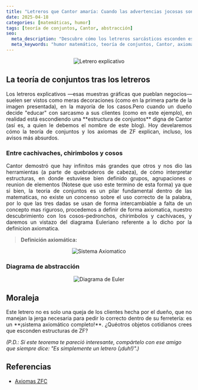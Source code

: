 ```yaml
---
title: "Letreros que Cantor amaría: Cuando las advertencias jocosas son conjuntos no numerables"
date: 2025-04-18
categories: [matemáticas, humor]
tags: [teoría de conjuntos, Cantor, abstracción]
seo:
  meta_description: "Descubre cómo los letreros sarcásticos esconden estructuras matemáticas rigurosas: una aplicación jocosa de la teoría de conjuntos de Cantor."
  meta_keywords: "humor matemático, teoría de conjuntos, Cantor, axiomas ZF, abstracción, letreros graciosos"
---
```


<p align="center">
  <img src="{{ '/assets/images/posts/letrero-explicativo.jpg' | relative_url }}" alt="Letrero explicativo" style="max-width: 80%; height: auto;">
</p>  

## La teoría de conjuntos tras los letreros  

<p style="text-align: justify; text-justify:inner-word;">
	Los letreros explicativos —esas muestras gráficas que pueblan negocios— suelen ser vistos como meras decoraciones (como en la primera parte de la imagen presentada), en la mayoría de los casos.Pero cuando un dueño decide "educar" con sarcasmo a sus clientes (como en este ejemplo), en realidad está escondiendo una **estructura de conjuntos** digna de Cantor (así es, a quien le debemos el nombre de este blog). Hoy develaremos cómo la teoría de conjuntos y los axiomas de ZF explican, incluso, los avisos más absurdos.
</p>

### Entre cachivaches, chirimbolos y cosos  

<p style="text-align: justify; text-justify:inner-word;">
	Cantor demostró que hay infinitos más grandes que otros y nos dio las herramientas (a parte de quebraderos de cabeza), de cómo interpretar estructuras, en donde estuviese bien definido grupos, agrupaciones o reunion de elementos (Notese que uso este termino de esta forma) ya que si bien, la teoria de conjuntos es un pilar fundamental dentro de las matematicas, no existe un concenso sobre el uso correcto de la palabra, por lo que las tres dadas se usan de forma intercambiable a falta de un concepto mas riguroso, procedemos a definir de forma axiomatica, nuestro descubrimiento con los cosos-pedronchos, chirimbolos y cachivaces, y daremos un vistazo del diagrama Euleriano referente a lo dicho por la definicion axiomatica.
</p>

> **Definición axiomática:**  

<p align="center">
  <img src="{{ '/assets/images/posts/sistema-axiomatico1.png' | relative_url }}" alt="Sistema Axiomatico" style="max-width: 80%; height: auto;">
</p>  

### Diagrama de abstracción  

<p align="center">
  <img src="{{ '/assets/images/posts/diagrama-euler.png' | relative_url }}" alt="Diagrama de Euler" style="max-width: 80%; height: auto;">
</p>  

## Moraleja  
<p style="text-align: justify; text-justify:inner-word;">
	Este letrero no es solo una queja de los clientes hecha por el dueño, que no manejan la jerga necesaria para pedir lo correcto dentro de su ferretería: es un **¡sistema axiomático completo!**. ¿Quéotros objetos cotidianos crees que esconden estructuras de ZF?  
</p>

*(P.D.: Si este teorema te pareció interesante, compártelo con ese amigo que siempre dice: "Es simplemente un letrero (¡duh!)".)*  

## Referencias  
- [Axiomas ZFC](https://es.wikipedia.org/wiki/Axiomas_de_Zermelo-Fraenkel)  

